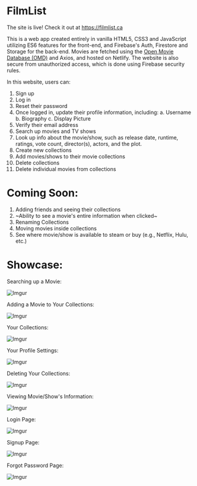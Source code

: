 
# FilmList

The site is live! Check it out at https://filmlist.ca

This is a web app created entirely in vanilla HTML5, CSS3 and JavaScript utilizing ES6 features for the front-end, and Firebase's Auth, Firestore and Storage for the back-end. Movies are fetched using the [Open Movie Database (OMD)](https://www.omdbapi.com/) and Axios, and hosted on Netlify. The website is also secure from unauthorized access, which is done using Firebase security rules.

In this website, users can:
1. Sign up
2. Log in
3. Reset their password
4. Once logged in, update their profile information, including:
	a. Username
	b. Biography
	c. Display Picture
5. Verify their email address
6. Search up movies and TV shows
7. Look up info about the movie/show, such as release date, runtime, ratings, vote count, director(s), actors, and the plot.
9. Create new collections
10. Add movies/shows to their movie collections
11. Delete collections
12. Delete individual movies from collections 

# Coming Soon:
1. Adding friends and seeing their collections
2. ~Ability to see a movie's entire information when clicked~
3. Renaming Collections
4. Moving movies inside collections
5. See where movie/show is available to steam or buy (e.g., Netflix, Hulu, etc.)

# Showcase:

Searching up a Movie:

![Imgur](https://imgur.com/Esi0y4a.png)

Adding a Movie to Your Collections:

![Imgur](https://imgur.com/A4ZcfKz.png)

Your Collections:

![Imgur](https://imgur.com/Z4G6i1T.png)

Your Profile Settings:

![Imgur](https://imgur.com/rngSrlZ.png)

Deleting Your Collections:

![Imgur](https://imgur.com/rsA6OjT.png)

Viewing Movie/Show's Information:

![Imgur](https://imgur.com/SxWLNIO.png)

Login Page:

![Imgur](https://imgur.com/R0Ytz2N.png)

Signup Page:

![Imgur](https://imgur.com/QFCCPX2.png)

Forgot Password Page:

![Imgur](https://imgur.com/e2ZOWb6.png)
